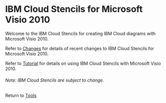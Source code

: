 # IBM Cloud Stencils for Microsoft Visio 2010

Welcome to the IBM Cloud Stencils for creating IBM Cloud diagrams with Microsoft Visio 2010.  

Refer to [Changes](../visio2013/changes.md) for details of recent changes to IBM Cloud Stencils for Microsoft Visio 2010.

Refer to [Tutorial](../visio2013/tutorial.md) for details on using IBM Cloud Stencils with Microsoft Visio 2010.

###### Note: IBM Cloud Stencils are subject to change.  

Return to [Tools](/README.md) 
